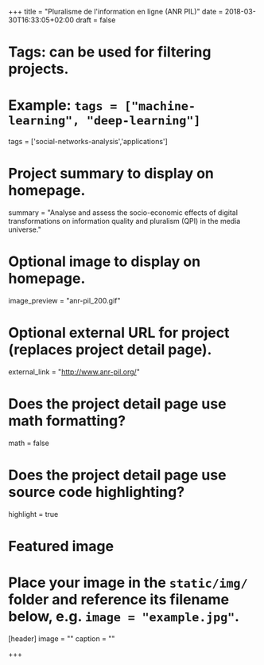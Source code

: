 +++
title = "Pluralisme de l'information en ligne (ANR PIL)"
date = 2018-03-30T16:33:05+02:00
draft = false

# Tags: can be used for filtering projects.
# Example: `tags = ["machine-learning", "deep-learning"]`
tags = ['social-networks-analysis','applications']

# Project summary to display on homepage.
summary = "Analyse and assess the socio-economic effects of digital transformations on information quality and pluralism (QPI) in the media universe."

# Optional image to display on homepage.
image_preview = "anr-pil_200.gif"

# Optional external URL for project (replaces project detail page).
external_link = "http://www.anr-pil.org/"

# Does the project detail page use math formatting?
math = false

# Does the project detail page use source code highlighting?
highlight = true

# Featured image
# Place your image in the `static/img/` folder and reference its filename below, e.g. `image = "example.jpg"`.
[header]
image = ""
caption = ""

+++
